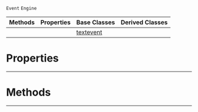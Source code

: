  `Event` `Engine`



|Methods|Properties|Base Classes|Derived Classes|
|---|---|---|---|
| | |[textevent](textevent.md)| |


 #  Properties


---  
 #  Methods


---  
 

 
